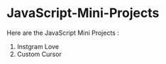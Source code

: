 # JavaScript-Mini-Projects
Here are the JavaScript Mini Projects :
1. Instgram Love
2.  Custom Cursor
